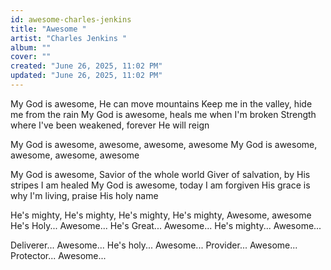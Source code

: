 ```yaml
---
id: awesome-charles-jenkins
title: "Awesome "
artist: "Charles Jenkins "
album: ""
cover: ""
created: "June 26, 2025, 11:02 PM"
updated: "June 26, 2025, 11:02 PM"
---
```


My God is awesome, He can move mountains
Keep me in the valley, hide me from the rain
My God is awesome, heals me when I'm broken
Strength where I've been weakened, forever He will reign

My God is awesome, awesome, awesome, awesome
My God is awesome, awesome, awesome, awesome

My God is awesome, Savior of the whole world
Giver of salvation, by His stripes I am healed
My God is awesome, today I am forgiven
His grace is why I'm living, praise His holy name

He's mighty, He's mighty, He's mighty, He's mighty, Awesome, awesome
He's Holy... Awesome...
He's Great... Awesome...
He's mighty... Awesome...

Deliverer... Awesome...
He's holy... Awesome...
Provider... Awesome...
Protector... Awesome...